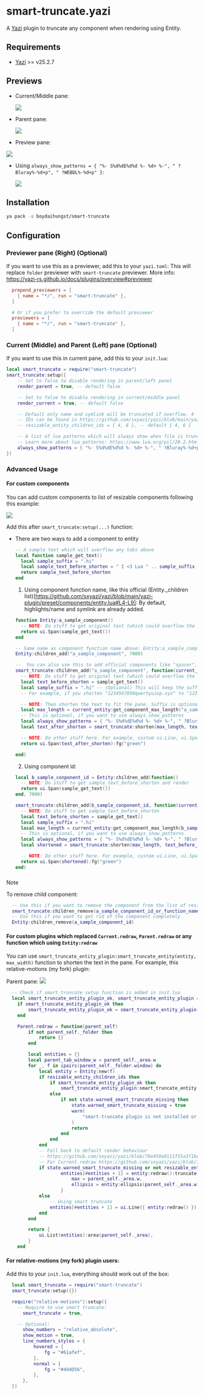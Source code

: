 # smart-truncate.yazi

A [Yazi](https://github.com/sxyazi/yazi) plugin to truncate any component when rendering using Entity.

## Requirements

- [Yazi](https://github.com/sxyazi/yazi) >= v25.2.7

## Previews

- Current/Middle pane:

  ![](assets/2025-05-15-04-24-13.png)

- Parent pane:

  ![](assets/2025-05-15-04-23-46.png)

- Preview pane:

![](assets/2025-05-15-04-24-50.png)

- Using `always_show_patterns = { "%- S%d%dE%d%d %- %d+ %-", " ?Bluray%-%d+p", " ?WEBDL%-%d+p" }`:

  ![](assets/2025-05-18-17-08-43.png)

## Installation

```sh
ya pack -a boydaihungst/smart-truncate
```

## Configuration

### Previewer pane (Right) (Optional)

If you want to use this as a previewer, add this to your `yazi.toml`:
This will replace `folder` previewer with `smart-truncate` previewer.
More info: https://yazi-rs.github.io/docs/plugins/overview#previewer

```toml
  prepend_previewers = [
    { name = "*/", run = "smart-truncate" },
  ]

  # Or if you prefer to override the default previewer
  previewers = [
    { name = "*/", run = "smart-truncate" },
  ]
```

### Current (Middle) and Parent (Left) pane (Optional)

If you want to use this in current pane, add this to your `init.lua`:

```lua
local smart_truncate = require("smart-truncate")
smart_truncate:setup({
	-- Set to false to disable rendering in parent/left panel
	render_parent = true, -- default false

	-- Set to false to disable rendering in current/middle panel
	render_current = true, -- default false

	-- Default only name and symlink will be truncated if overflow. 4 -> highlights/name, 6 -> symlink
	-- IDs can be found in https://github.com/sxyazi/yazi/blob/main/yazi-plugin/preset/components/entity.lua#L4-L9
	-- resizable_entity_children_ids = { 4, 6 }, -- default { 4, 6 }

	-- A list of lua patterns which will always show when file is truncated, unless the space is not enough
	-- Learn more about lua patterns: https://www.lua.org/pil/20.2.html or ask AI for help
	always_show_patterns = { "%- S%d%dE%d%d %- %d+ %-", " ?Bluray%-%d+p", " ?WEBDL%-%d+p" }, -- default nil, Optional
})
```

### Advanced Usage

#### For custom components

You can add custom components to list of resizable components following this example:

![](assets/2025-05-18-17-31-46.png)

Add this after `smart_truncate:setup(...)` function:

- There are two ways to add a component to entity

  ```lua
  -- A sample text which will overflow any tabs above
  local function sample_get_text()
    local sample_suffix = ".hi"
    local sample_text_before_shorten = " I <3 Lua " .. sample_suffix
    return sample_text_before_shorten
  end
  ```

  1. Using component function name, like this official (Entity.\_children list)[https://github.com/sxyazi/yazi/blob/main/yazi-plugin/preset/components/entity.lua#L4-L9]:
     By default, highlights/name and symlink are already added.

  ```lua
  function Entity:a_sample_component()
    -- NOTE: Do stuff to get original text (which could overflow the pane). For example, get file name, file size, etc.
    return ui.Span(sample_get_text())
  end

  -- Same name as component function name above: Entity:a_sample_component() -> a_sample_component
  Entity:children_add("a_sample_component", 7000)

  --  You can also use this to add official components like "spacer", "icon", "prefix", "found" as well.
  smart_truncate:children_add("a_sample_component", function(current_entity)
    -- NOTE: Do stuff to get original text (which could overflow the pane). For example, get file name, file size, etc.
    local text_before_shorten = sample_get_text()
    local sample_suffix = ".hi" -- (Optional) This will keep the suffix in the end of the text after shortening.
    -- For example, if you shorten "1234567890qwertyuiop.xyz" to "1234567890qwertyuiop…", then the suffix ".xyz" will be appended to the end of the shortened text -> "1234567890qwertyuiop….xyz"

    -- NOTE: Then shorten the text to fit the pane. Suffix is optional.
    local max_length = current_entity:get_component_max_length("a_sample_component") or 0
    -- This is optional, if you want to use always_show_patterns
    local always_show_patterns = { "%- S%d%dE%d%d %- %d+ %-", " ?Bluray%-%d+p", " ?WEBDL%-%d+p" }
    local text_after_shorten = smart_truncate:shorten(max_length, text_before_shorten, sample_suffix, always_show_patterns)

    -- NOTE: Do other stuff here. For example, custom ui.Line, ui.Span, ui.Text, etc.
    return ui.Span(text_after_shorten):fg("green")

  end)
  ```

  2. Using component id:

  ```lua
  local b_sample_conponent_id = Entity:children_add(function()
  	-- NOTE: Do stuff to get sample_text_before_shorten and render
  	return ui.Span(sample_get_text())
  end, 7000)

  smart_truncate:children_add(b_sample_conponent_id, function(current_entity)
    -- NOTE: Do stuff to get sample_text_before_shorten
    local text_before_shorten = sample_get_text()
    local sample_suffix = ".hi"
    local max_length = current_entity:get_component_max_length(b_sample_conponent_id) or 0
    -- This is optional, if you want to use always_show_patterns
    local always_show_patterns = { "%- S%d%dE%d%d %- %d+ %-", " ?Bluray%-%d+p", " ?WEBDL%-%d+p" }
    local shortened = smart_truncate:shorten(max_length, text_before_shorten, sample_suffix, always_show_patterns)

    -- NOTE: Do other stuff here. For example, custom ui.Line, ui.Span, ui.Text, etc.
    return ui.Span(shortened):fg("green")
  end)
  ```

###

> [!NOTE]
> To remove child component:

```lua
  -- Use this if you want to remove the component from the list of resizable components (allow the component to be rendered overflowing the pane)
  smart_truncate:children_remove(a_sample_conponent_id_or_function_name)`
  -- Use this if you want to get rid of the component completely
  Entity:children_remove(a_sample_component_id)

```

#### For custom plugins which replaced `Current.redraw`, `Parent.redraw` or any function which using `Entity:redraw`

You can use `smart_truncate_entity_plugin:smart_truncate_entity(entity, max_width)` function to shorten the text in the pane.
For example, this relative-motions (my fork) plugin:

Parent pane:
![](assets/2025-05-15-04-15-30.png)

```lua
  -- Check if smart_truncate setup function is added in init.lua
  local smart_truncate_entity_plugin_ok, smart_truncate_entity_plugin = pcall(require, "smart-truncate")
	if smart_truncate_entity_plugin_ok then
		smart_truncate_entity_plugin_ok = smart_truncate_entity_plugin:is_setup_loaded()
	end

  	Parent.redraw = function(parent_self)
		if not parent_self._folder then
			return {}
		end

		local entities = {}
		local parent_tab_window_w = parent_self._area.w
		for _, f in ipairs(parent_self._folder.window) do
			local entity = Entity:new(f)
			if resizable_entity_children_ids then
				if smart_truncate_entity_plugin_ok then
					smart_truncate_entity_plugin:smart_truncate_entity(entity, parent_tab_window_w)
				else
					if not state.warned_smart_truncate_missing then
						state.warned_smart_truncate_missing = true
						warn(
							"smart-truncate plugin is not installed or setup function is not called, please install it to use smart truncate feature \nor set smart_truncate = false in setup function"
						)
						return
					end
				end
			end
			-- Fall back to default render behaviour
			-- https://github.com/sxyazi/yazi/blob/70e459a0111f55a3f1be3746baf64cbf68a68fce/yazi-plugin/preset/components/parent.lua#L23-L25
			-- For Current.redraw https://github.com/sxyazi/yazi/blob/70e459a0111f55a3f1be3746baf64cbf68a68fce/yazi-plugin/preset/components/current.lua#L40-L41
			if state.warned_smart_truncate_missing or not resizable_entity_children_ids then
					entities[#entities + 1] = entity:redraw():truncate {
						max = parent_self._area.w,
						ellipsis = entity:ellipsis(parent_self._area.w),
					}
			else
				-- Using smart truncate
				entities[#entities + 1] = ui.Line({ entity:redraw() }):style(entity:style())
			end
		end

		return {
			ui.List(entities):area(parent_self._area),
		}
	end
```

#### For relative-motions (my fork) plugin users:

Add this to your `init.lua`, everything should work out of the box:

```lua
  local smart_truncate = require("smart-truncate")
  smart_truncate:setup({})

  require("relative-motions"):setup({
    -- Require to use smart truncate:
	  smart_truncate = true,

    -- Optional:
	  show_numbers = "relative_absolute",
	  show_motion = true,
	  line_numbers_styles = {
		  hovered = {
			  fg = "#61afef",
		  },
		  normal = {
			  fg = "#494D56",
		  },
	  },
  })
```
